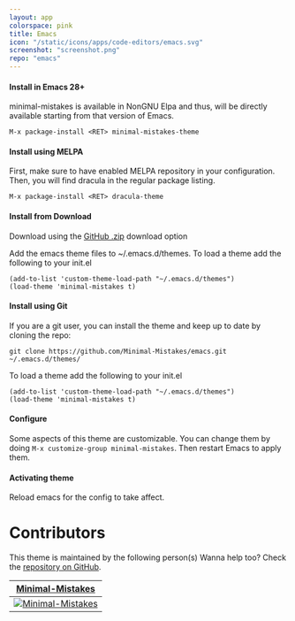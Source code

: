 ```yaml
---
layout: app
colorspace: pink
title: Emacs
icon: "/static/icons/apps/code-editors/emacs.svg"
screenshot: "screenshot.png"
repo: "emacs"
---
```


#### Install in Emacs 28+

minimal-mistakes is available in NonGNU Elpa and thus, will be directly available starting from that version of Emacs.

```
M-x package-install <RET> minimal-mistakes-theme
```

#### Install using MELPA

First, make sure to have enabled MELPA repository in your configuration. Then, you will find dracula in the regular package listing.

```
M-x package-install <RET> dracula-theme
```

#### Install from Download

Download using the [GitHub .zip](https://github.com/Minimal-Mistakes/emacs/archive/main.zip) download option

Add the emacs theme files to ~/.emacs.d/themes.
To load a theme add the following to your init.el

```
(add-to-list 'custom-theme-load-path "~/.emacs.d/themes")
(load-theme 'minimal-mistakes t)
```

#### Install using Git

If you are a git user, you can install the theme and keep up to date by cloning the repo:

```
git clone https://github.com/Minimal-Mistakes/emacs.git ~/.emacs.d/themes/
```

To load a theme add the following to your init.el

```
(add-to-list 'custom-theme-load-path "~/.emacs.d/themes")
(load-theme 'minimal-mistakes t)
```

#### Configure

Some aspects of this theme are customizable. You can change them by doing `M-x customize-group minimal-mistakes`. Then restart Emacs to apply them.

#### Activating theme

Reload emacs for the config to take affect.

# Contributors

This theme is maintained by the following person(s) Wanna help too? Check the [repository on GitHub](https://github.com/minimal-mistakes/emacs/graphs/contributors).

| [Minimal-Mistakes](https://github.com/Minimal-Mistakes)                                                            |
| ------------------------------------------------------------------------------------------------------------------ |
| [![Minimal-Mistakes](https://avatars.githubusercontent.com/u/99121492?s=125)](https://github.com/Minimal-Mistakes) |
